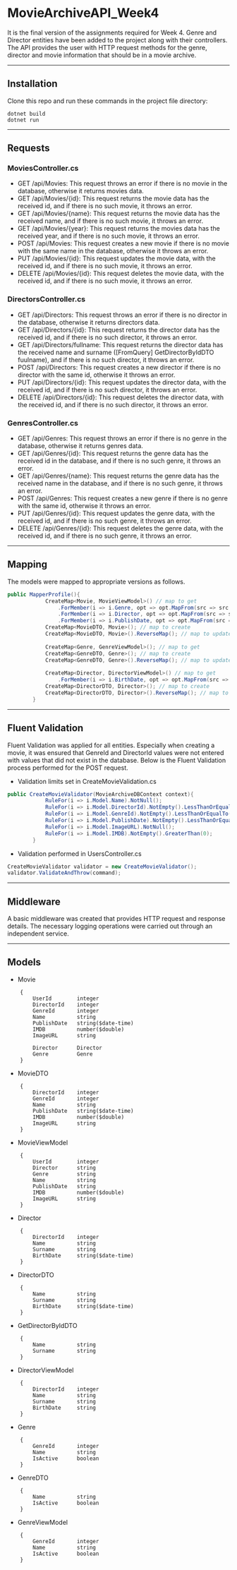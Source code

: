 # MovieArchiveAPI_Week4
It is the final version of the assignments required for Week 4. Genre and Director entities have been added to the project along with their controllers. The API provides the user with HTTP request methods for the genre, director and movie information that should be in a movie archive.

---
## Installation
Clone this repo and run these commands in the project file directory:
```
dotnet build
dotnet run
```

---
## Requests
### MoviesController.cs
* GET   /api/Movies: This request throws an error if there is no movie in the database, otherwise it returns movies data.
* GET   /api/Movies/{id}: This request returns the movie data has the received id, and if there is no such movie, it throws an error.
* GET   /api/Movies/{name}: This request returns the movie data has the received name, and if there is no such movie, it throws an error.
* GET   /api/Movies/{year}: This request returns the movies data has the received year, and if there is no such movie, it throws an error.
* POST  /api/Movies: This request creates a new movie if there is no movie with the same name in the database, otherwise it throws an error.
* PUT   /api/Movies/{id}: This request updates the movie data, with the received id, and if there is no such movie, it throws an error.
* DELETE   /api/Movies/{id}: This request deletes the movie data, with the received id, and if there is no such movie, it throws an error.
  
### DirectorsController.cs
* GET   /api/Directors: This request throws an error if there is no director in the database, otherwise it returns directors data.
* GET   /api/Directors/{id}: This request returns the director data has the received id, and if there is no such director, it throws an error.
* GET   /api/Directors/fullname: This request returns the director data has the received name and surname ([FromQuery] GetDirectorByIdDTO fuulname), and if there is no such director, it throws an error.
* POST  /api/Directors: This request creates a new director if there is no director with the same id, otherwise it throws an error.
* PUT   /api/Directors/{id}: This request updates the director data, with the received id, and if there is no such director, it throws an error.
* DELETE   /api/Directors/{id}: This request deletes the director data, with the received id, and if there is no such director, it throws an error.
  
### GenresController.cs
* GET   /api/Genres: This request throws an error if there is no genre in the database, otherwise it returns genres data.
* GET   /api/Genres/{id}: This request returns the genre data has the received id in the database, and if there is no such genre, it throws an error.
* GET   /api/Genres/{name}: This request returns the genre data has the received name in the database, and if there is no such genre, it throws an error.
* POST  /api/Genres: This request creates a new genre if there is no genre with the same id, otherwise it throws an error.
* PUT   /api/Genres/{id}: This request updates the genre data, with the received id, and if there is no such genre, it throws an error.
* DELETE   /api/Genres/{id}: This request deletes the genre data, with the received id, and if there is no such genre, it throws an error.

---
## Mapping
The models were mapped to appropriate versions as follows.
```c#
public MapperProfile(){
            CreateMap<Movie, MovieViewModel>() // map to get
                .ForMember(i => i.Genre, opt => opt.MapFrom(src => src.Genre.Name))
                .ForMember(i => i.Director, opt => opt.MapFrom(src => src.Director.Name + " " + src.Director.Surname))
                .ForMember(i => i.PublishDate, opt => opt.MapFrom(src => src.PublishDate.Date.ToString("dd/MM/yyy")));
            CreateMap<MovieDTO, Movie>(); // map to create
            CreateMap<MovieDTO, Movie>().ReverseMap(); // map to update
            
            CreateMap<Genre, GenreViewModel>(); // map to get
            CreateMap<GenreDTO, Genre>(); // map to create
            CreateMap<GenreDTO, Genre>().ReverseMap(); // map to update
            
            CreateMap<Director, DirectorViewModel>() // map to get
                .ForMember(i => i.BirthDate, opt => opt.MapFrom(src => src.BirthDate.Date.ToString("dd/MM/yyy")));
            CreateMap<DirectorDTO, Director>(); // map to create
            CreateMap<DirectorDTO, Director>().ReverseMap(); // map to update
        }
```

---
## Fluent Validation
Fluent Validation was applied for all entities. Especially when creating a movie, it was ensured that GenreId and DirectorId values were not entered with values that did not exist in the database.
Below is the Fluent Validation process performed for the POST request.
* Validation limits set in CreateMovieValidation.cs
```c#
public CreateMovieValidator(MovieArchiveDBContext context){
            RuleFor(i => i.Model.Name).NotNull();
            RuleFor(i => i.Model.DirectorId).NotEmpty().LessThanOrEqualTo(context.Directors.Count()).GreaterThan(0);
            RuleFor(i => i.Model.GenreId).NotEmpty().LessThanOrEqualTo(context.Genres.Count()).GreaterThan(0);
            RuleFor(i => i.Model.PublishDate).NotEmpty().LessThanOrEqualTo(DateTime.Now.Date);
            RuleFor(i => i.Model.ImageURL).NotNull();
            RuleFor(i => i.Model.IMDB).NotEmpty().GreaterThan(0);
        }
```

* Validation performed in UsersController.cs
```c#
CreateMovieValidator validator = new CreateMovieValidator();
validator.ValidateAndThrow(command);
```

---
## Middleware
A basic middleware was created that provides HTTP request and response details. The necessary logging operations were carried out through an independent service.

---
## Models
* Movie
```
    {
        UserId        integer
        DirectorId    integer
        GenreId       integer
        Name          string
        PublishDate   string($date-time)
        IMDB          number($double)
        ImageURL      string

        Director      Director
        Genre         Genre
    }
```
* MovieDTO
```
    {
        DirectorId    integer
        GenreId       integer
        Name          string
        PublishDate   string($date-time)
        IMDB          number($double)
        ImageURL      string
    }
```
* MovieViewModel
```
    {
        UserId        integer
        Director      string
        Genre         string
        Name          string
        PublishDate   string
        IMDB          number($double)
        ImageURL      string
    }
```
* Director
```
    {
        DirectorId    integer
        Name          string
        Surname       string
        BirthDate     string($date-time)
    }
```
* DirectorDTO
```
    {
        Name          string
        Surname       string
        BirthDate     string($date-time)
    }
```
* GetDirectorByIdDTO
```
    {
        Name          string
        Surname       string
    }
```
* DirectorViewModel
```
    {
        DirectorId    integer
        Name          string
        Surname       string
        BirthDate     string
    }
```
* Genre
```
    {
        GenreId       integer
        Name          string
        IsActive      boolean
    }
```
* GenreDTO
```
    {
        Name          string
        IsActive      boolean
    }
```
* GenreViewModel
```
    {
        GenreId       integer
        Name          string
        IsActive      boolean
    }
```
